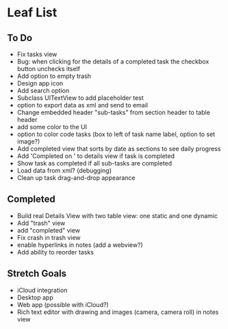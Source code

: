 # Leaf List

## To Do

* Fix tasks view
* Bug: when clicking for the details of a completed task the checkbox button unchecks itself
* Add option to empty trash
* Design app icon
* Add search option
* Subclass UITextView to add placeholder test
* option to export data as xml and send to email
* Change embedded header "sub-tasks" from section header to table header
* add some color to the UI
* option to color code tasks (box to left of task name label, option to set image?)
* Add completed view that sorts by date as sections to see daily progress
* Add 'Completed on <DATE>' to details view if task is completed
* Show task as completed if all sub-tasks are completed
* Load data from xml? (debugging)
* Clean up task drag-and-drop appearance

## Completed

* Build real Details View with two table view: one static and one dynamic
* Add "trash" view
* add "completed" view
* Fix crash in trash view
* enable hyperlinks in notes (add a webview?)
* Add ability to reorder tasks

## Stretch Goals

* iCloud integration
* Desktop app
* Web app (possible with iCloud?)
* Rich text editor with drawing and images (camera, camera roll) in notes view